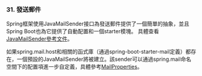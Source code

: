 ### 31. 發送郵件

Spring框架使用JavaMailSender接口為發送郵件提供了一個簡單的抽象，並且Spring Boot也為它提供了自動配置和一個starter模塊。
具體查看[JavaMailSender參考文件](http://docs.spring.io/spring/docs/4.1.4.RELEASE/spring-framework-reference/htmlsingle/#mail)。

如果spring.mail.host和相關的函式庫（通過spring-boot-starter-mail定義）都存在，一個預設的JavaMailSender將被建立。該sender可以通過spring.mail命名空間下的配置項進一步自定義，具體參考[MailProperties](http://github.com/spring-projects/spring-boot/tree/master/spring-boot-autoconfigure/src/main/java/org/springframework/boot/autoconfigure/mail/MailProperties.java)。

